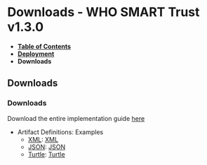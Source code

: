 # Downloads - WHO SMART Trust v1.3.0

* [**Table of Contents**](toc.md)
* [**Deployment**](deployment.md)
* **Downloads**

## Downloads

### Downloads

 Download the entire implementation guide [here](full-ig.zip) 

* Artifact Definitions: Examples
  * [XML](definitions.xml.zip): [XML](examples.xml.zip)
  * [JSON](definitions.json.zip): [JSON](examples.json.zip)
  * [Turtle](definitions.ttl.zip): [Turtle](examples.ttl.zip)

